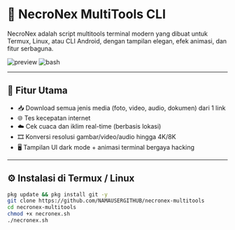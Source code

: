 # 🔧 NecroNex MultiTools CLI

NecroNex adalah script multitools terminal modern yang dibuat untuk Termux, Linux, atau CLI Android, dengan tampilan elegan, efek animasi, dan fitur serbaguna.

![preview](https://img.shields.io/badge/NecroelPix-Creator-blueviolet) ![bash](https://img.shields.io/badge/Shell-Bash%20%2B%20Python-blue)

---

## 🎯 Fitur Utama
- 📥 Download semua jenis media (foto, video, audio, dokumen) dari 1 link
- 🌐 Tes kecepatan internet
- ☁️ Cek cuaca dan iklim real-time (berbasis lokasi)
- 🎞️ Konversi resolusi gambar/video/audio hingga 4K/8K
- 🖥️ Tampilan UI dark mode + animasi terminal bergaya hacking

---

## ⚙️ Instalasi di Termux / Linux
```bash
pkg update && pkg install git -y
git clone https://github.com/NAMAUSERGITHUB/necronex-multitools
cd necronex-multitools
chmod +x necronex.sh
./necronex.sh
